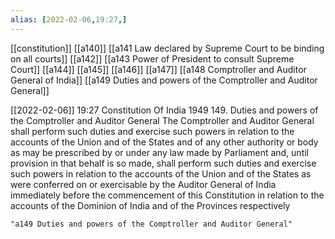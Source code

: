 ```yaml
---
alias: [2022-02-06,19:27,]
---
```

[[constitution]] [[a140]] [[a141 Law declared by Supreme Court to be binding on all courts]] [[a142]] [[a143 Power of President to consult Supreme Court]] [[a144]] [[a145]] [[a146]] [[a147]] [[a148 Comptroller and Auditor General of India]] [[a149 Duties and powers of the Comptroller and Auditor General]]

[[2022-02-06]] 19:27
Constitution Of India 1949
149. Duties and powers of the Comptroller and Auditor General The Comptroller and Auditor General shall perform such duties and exercise such powers in relation to the accounts of the Union and of the States and of any other authority or body as may be prescribed by or under any law made by Parliament and, until provision in that behalf is so made, shall perform such duties and exercise such powers in relation to the accounts of the Union and of the States as were conferred on or exercisable by the Auditor General of India immediately before the commencement of this Constitution in relation to the accounts of the Dominion of India and of the Provinces respectively
```query 2022-05-16 11:52
"a149 Duties and powers of the Comptroller and Auditor General"
```
